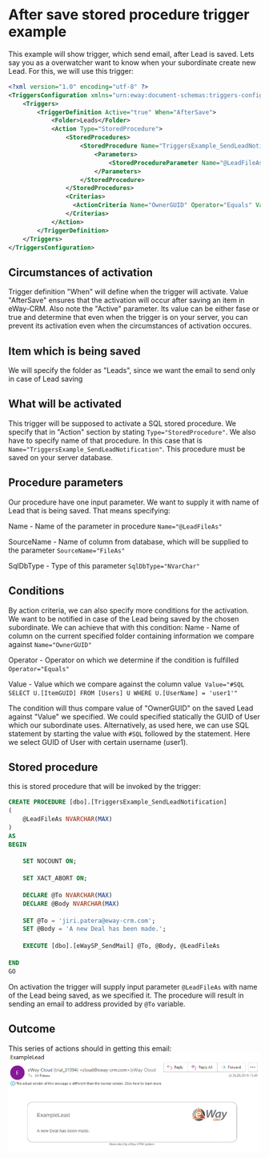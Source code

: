 # After save stored procedure trigger example
This example will show trigger, which send email, after Lead is saved. Lets say you as a overwatcher want to know when your subordinate create new Lead. For this, we will use this trigger:

```xml
<?xml version="1.0" encoding="utf-8" ?>
<TriggersConfiguration xmlns="urn:eway:document-schemas:triggers-configuration">
    <Triggers>
        <TriggerDefinition Active="true" When="AfterSave">
            <Folder>Leads</Folder>
            <Action Type="StoredProcedure">
                <StoredProcedures>
                    <StoredProcedure Name="TriggersExample_SendLeadNotification">
                        <Parameters>
                            <StoredProcedureParameter Name="@LeadFileAs" SourceName="FileAs" SqlDbType="NVarChar" />
                        </Parameters>
                    </StoredProcedure>
                </StoredProcedures>
                <Criterias>
                  <ActionCriteria Name="OwnerGUID" Operator="Equals" Value="#SQL SELECT U.[ItemGUID] FROM [Users] U WHERE U.[UserName] = 'user1'" />
                </Criterias>
            </Action>
        </TriggerDefinition>
    </Triggers>
</TriggersConfiguration>
```

## Circumstances of activation
Trigger definition "When" will define when the trigger will activate. Value "AfterSave" ensures that the activation will occur after saving an item in eWay-CRM. Also note the "Active" parameter. Its value can be either fase or true and determine that  even when the trigger is on your server, you can prevent its activation even when the circumstances of activation occures.

## Item which is being saved
We will specify the folder as "Leads", since we want the email to send only in case of Lead saving

## What will be activated
This trigger will be supposed to activate a SQL stored procedure. We specify that in "Action" section by stating `Type="StoredProcedure"`. We also have to specify name of that procedure. In this case that is `Name="TriggersExample_SendLeadNotification"`. This procedure must be saved on your server database.

## Procedure parameters
Our procedure have one input parameter. We want to supply it with name of Lead that is being saved. That means specifying:

Name - Name of the parameter in procedure `Name="@LeadFileAs"`

SourceName - Name of column from database, which will be supplied to the parameter `SourceName="FileAs"`

SqlDbType - Type of this parameter `SqlDbType="NVarChar"`


## Conditions
By action criteria, we can also specify more conditions for the activation. We want to be notified in case of the Lead being saved by the chosen subordinate. We can achieve that with this condition:
Name - Name of column on the current specified folder containing information we compare against `Name="OwnerGUID"`

Operator - Operator on which we determine if the condition is fulfilled `Operator="Equals"`

Value - Value which we compare against the column value` Value="#SQL SELECT U.[ItemGUID] FROM [Users] U WHERE U.[UserName] = 'user1'"`


The condition will thus compare value of "OwnerGUID" on the saved Lead against "Value" we specified. We could specified statically the GUID of User which our subordinate uses. Alternatively, as used here, we can use SQL statement by starting the value with `#SQL` followed by the statement. Here we select GUID of User with certain username (user1).

## Stored procedure
this is stored procedure that will be invoked by the trigger:

```SQL
CREATE PROCEDURE [dbo].[TriggersExample_SendLeadNotification]
(
	@LeadFileAs NVARCHAR(MAX)
)
AS
BEGIN

	SET NOCOUNT ON;

	SET XACT_ABORT ON;

	DECLARE @To NVARCHAR(MAX)
    DECLARE @Body NVARCHAR(MAX)

    SET @To = 'jiri.patera@eway-crm.com';
    SET @Body = 'A new Deal has been made.';

    EXECUTE [dbo].[eWaySP_SendMail] @To, @Body, @LeadFileAs

END
GO
```

On activation the trigger will supply input parameter `@LeadFileAs` with name of the Lead being saved, as we specified it. The procedure will result in sending an email to address provided by `@To` variable.

## Outcome
This series of actions should in getting this email:
![email](images/email.PNG)